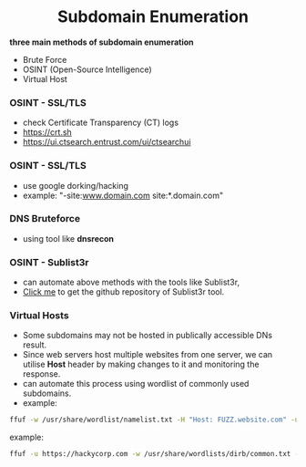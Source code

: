 # <center>Subdomain Enumeration</center>

<b>three main methods of subdomain enumeration</b>
- Brute Force
- OSINT (Open-Source Intelligence)
- Virtual Host

### OSINT - SSL/TLS
- check Certificate Transparency (CT) logs
- https://crt.sh
- https://ui.ctsearch.entrust.com/ui/ctsearchui

### OSINT - SSL/TLS
- use google dorking/hacking
- example: "-site:www.domain.com site:*.domain.com"

### DNS Bruteforce
- using tool like <b>dnsrecon</b>

### OSINT - Sublist3r
- can automate above methods with the tools like Sublist3r,
- [Click me](https://github.com/aboul3la/Sublist3r) to get the github repository of Sublist3r tool.

### Virtual Hosts
- Some subdomains may not be hosted in publically accessible DNs result.
- Since web servers host multiple websites from one server, we can utilise <b>Host</b> header by making changes to it and monitoring the response.
- can automate this process using wordlist of commonly used subdomains.
- example:
```bash
ffuf -w /usr/share/wordlist/namelist.txt -H "Host: FUZZ.website.com" -u http://website_ipaddress
```
example:
```bash
ffuf -u https://hackycorp.com -w /usr/share/wordlists/dirb/common.txt -H "Host: FUZZ.hackycorp.com" -fr recon_07 
```

